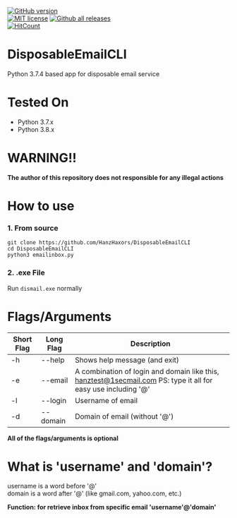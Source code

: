 [![GitHub version](https://badge.fury.io/gh/HanzHaxors%2FDisposableEmailCLI.svg?style=flat-square)](https://github.com/HanzHaxors/DisposableEmailCLI) <br/>
[![MIT license](https://img.shields.io/badge/License-MIT-blue.svg?style=flat-square)](https://lbesson.mit-license.org/) [![Github all releases](https://img.shields.io/github/downloads/HanzHaxors/DisposableEmailCLI/total.svg?style=flat-square)](https://GitHub.com/HanzHaxors/DisposableEmailCLI/releases/)<br/>[![HitCount](http://hits.dwyl.io/HanzHaxors/DisposableEmailCLI.svg)](#)


# DisposableEmailCLI
Python 3.7.4 based app for disposable email service

# Tested On
* Python 3.7.x
* Python 3.8.x

# WARNING!!
**The author of this repository does not responsible for any illegal actions**

# How to use
### 1. From source
```
git clone https://github.com/HanzHaxors/DisposableEmailCLI
cd DisposableEmailCLI
python3 emailinbox.py
```
### 2. .exe File
Run `dismail.exe` normally

# Flags/Arguments
Short Flag | Long Flag | Description
---------- | --------- | -----------
-h | --help | Shows help message (and exit)
-e | --email | A combination of login and domain like this, hanztest@1secmail.com PS: type it all for easy use including '@'
-l | --login | Username of email
-d | --domain | Domain of email (without '@')

**All of the flags/arguments is optional**

# What is 'username' and 'domain'?
username is a word before '@' <br>
domain is a word after '@' (like gmail.com, yahoo.com, etc.)

**Function: for retrieve inbox from specific email 'username'@'domain'**
